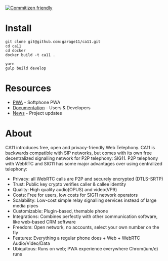 [![Commitizen friendly](https://img.shields.io/badge/commitizen-friendly-brightgreen.svg)](http://commitizen.github.io/cz-cli/)

# Install
    git clone git@github.com:garage11/ca11.git
    cd ca11
    cd docker
    docker build -t ca11 .

    yarn
    gulp build develop


# Resources
* [PWA](https://ca11.app/) - Softphone PWA
* [Documentation](https://docs.ca11.app) - Users & Developers
* [News](https://blog.ca11.app) - Project updates


# About
CA11 introduces free, open and privacy-friendly Web Telephony. CA11 is backwards
compatible with SIP networks, but comes with its own free decentralized signalling
network for P2P telephony: SIG11. P2P telephony with WebRTC and SIG11 has some
major advantages over using centralized telephony:

* Privacy: all WebRTC calls are P2P and securely encrypted (DTLS-SRTP)
* Trust: Public key crypto verifies caller & callee identity
* Quality: High quality audio(OPUS) and video(VP9)
* Costs: Free for users, low costs for SIG11 network operators
* Scalability: Low-cost simple relay signalling services instead of large media pipes
* Customizable: Plugin-based, themable phone
* Integrations: Combines perfectly with other communication software, like web-based CRM software
* Freedom: Open network, no accounts, select your own number on the fly
* Features: Everything a regular phone does + Web + WebRTC Audio/Video/Data
* Ubiquitous: Runs on web; PWA experience everywhere Chrom(ium/e) runs

